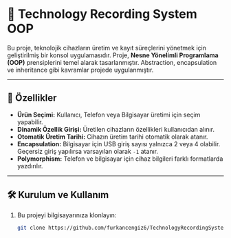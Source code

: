 # 📘 Technology Recording System OOP

Bu proje, teknolojik cihazların üretim ve kayıt süreçlerini yönetmek için geliştirilmiş bir konsol uygulamasıdır. Proje, **Nesne Yönelimli Programlama (OOP)** prensiplerini temel alarak tasarlanmıştır. Abstraction, encapsulation ve inheritance gibi kavramlar projede uygulanmıştır.

---

## 🚀 Özellikler

- **Ürün Seçimi:** Kullanıcı, Telefon veya Bilgisayar üretimi için seçim yapabilir.
- **Dinamik Özellik Girişi:** Üretilen cihazların özellikleri kullanıcıdan alınır.
- **Otomatik Üretim Tarihi:** Cihazın üretim tarihi otomatik olarak atanır.
- **Encapsulation:** Bilgisayar için USB giriş sayısı yalnızca 2 veya 4 olabilir. Geçersiz giriş yapılırsa varsayılan olarak `-1` atanır.
- **Polymorphism:** Telefon ve bilgisayar için cihaz bilgileri farklı formatlarda yazdırılır.

---

## 🛠️ Kurulum ve Kullanım

1. Bu projeyi bilgisayarınıza klonlayın:
   ```bash
   git clone https://github.com/furkancengiz6/TechnologyRecordingSystemOOP.git
